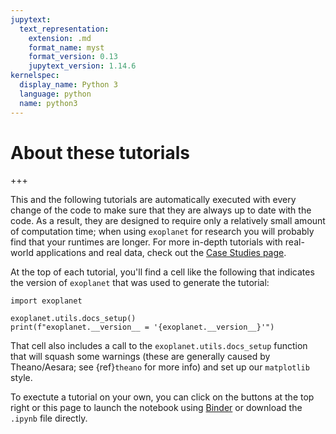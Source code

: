 ```yaml
---
jupytext:
  text_representation:
    extension: .md
    format_name: myst
    format_version: 0.13
    jupytext_version: 1.14.6
kernelspec:
  display_name: Python 3
  language: python
  name: python3
---
```


# About these tutorials

+++

This and the following tutorials are automatically executed with every change of the code to make sure that they are always up to date with the code.
As a result, they are designed to require only a relatively small amount of computation time; when using `exoplanet` for research you will probably find that your runtimes are longer.
For more in-depth tutorials with real-world applications and real data, check out the [Case Studies page](https://gallery.exoplanet.codes).

At the top of each tutorial, you'll find a cell like the following that indicates the version of `exoplanet` that was used to generate the tutorial:

```{code-cell}
import exoplanet

exoplanet.utils.docs_setup()
print(f"exoplanet.__version__ = '{exoplanet.__version__}'")
```

That cell also includes a call to the `exoplanet.utils.docs_setup` function that will squash some warnings (these are generally caused by Theano/Aesara; see {ref}`theano` for more info) and set up our `matplotlib` style.

To exectute a tutorial on your own, you can click on the buttons at the top right or this page to launch the notebook using [Binder](https://mybinder.org) or download the `.ipynb` file directly.

```{code-cell}

```
